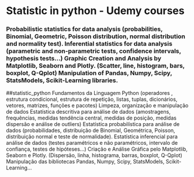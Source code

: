 # Statistic in python - Udemy courses
### Probabilistic statistics for data analysis (probabilities, Binomial, Geometric, Poisson distribution, normal distribution and normality test). Inferential statistics for data analysis (parametric and non-parametric tests, confidence intervals, hypothesis tests...) Graphic Creation and Analysis by Matplotlib, Seaborn and Plotly. (Scatter, line, histogram, bars, boxplot, Q-Qplot) Manipulation of Pandas, Numpy, Scipy, StatsModels, Scikit-Learning libraries.

##statistic_python
Fundamentos da Linguagem Python (operadores , estrutura condicional, estrutura de repetição, listas, tuplas, dicionários, vetores, matrizes, funções e pacotes)
Limpeza, organização e manipulação de dados
Estatística descritiva para análise de dados (amostragens, frequências, medidas tendência central, medidas de posição, medidas dispersão e análise de outliers)
Estatística probabilística para análise de dados (probabilidades, distribuição de Binomial, Geométrica, Poisson, distribuição normal e teste de normalidade).
Estatística inferencial para análise de dados (testes paramétricos e não paramétricos, intervalo de confiança, testes de hipóteses...)
Criação e Análise Gráfica pelo Matplotlib, Seaborn e Plotly. (Dispersão, linha, histograma, barras, boxplot, Q-Qplot)
Manipulação das bibliotecas Pandas, Numpy, Scipy, StatsModels, Scikit-Learning...
